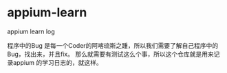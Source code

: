 # appium-learn
appium learn log

程序中的Bug 是每一个Coder的阿喀琉斯之踵，所以我们需要了解自己程序中的Bug，找出来，并且fix。
那么就需要有测试这么个事，所以这个仓库就是用来记录appium 的学习日志的，就这样。
